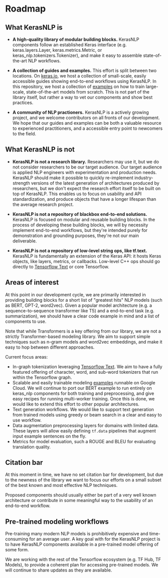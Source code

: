 # Roadmap

## What KerasNLP is

- **A high-quality library of modular building blocks.** KerasNLP components
  follow an established Keras interface (e.g. keras.layers.Layer,
  keras.metrics.Metric, or keras_nlp.tokenizers.Tokenizer), and make it easy to
  assemble state-of-the-art NLP workflows.

- **A collection of guides and examples.** This effort is split between two
  locations. On [keras.io](keras.io/keras_nlp), we host a collection of
  small-scale, easily accessible guides showing end-to-end workflows using
  KerasNLP. In this repository, we host a collection of
  [examples](https://github.com/keras-team/keras-nlp/tree/master/examples) on
  how to train large-scale, state-of-the-art models from scratch. This is not
  part of the library itself, but rather a way to vet our components and show
  best practices.

- **A community of NLP practioners.** KerasNLP is a actively growing project,
  and we welcome contributors on all fronts of our development. We hope that our
  guides and examples can be both a valuable resource to experienced
  practitioners, and a accessible entry point to newcomers to the field.

## What KerasNLP is not

- **KerasNLP is not a research library.** Researchers may use it, but we do not
  consider researchers to be our target audience. Our target audience is
  applied NLP engineers with experimentation and production needs. KerasNLP
  should make it possible to quickly re-implement industry-strength versions of
  the latest generation of architectures produced by researchers, but we don't
  expect the research effort itself to be built on top of KerasNLP. This enables
  us to focus on usability and API standardization, and produce objects that
  have a longer lifespan than the average research project.

- **KerasNLP is not a repository of blackbox end-to-end solutions.**
  KerasNLP is focused on modular and reusable building blocks. In the process
  of developing these building blocks, we will by necessity implement
  end-to-end workflows, but they're intended purely for demonstration and
  grounding purposes, they're not our main deliverable.

- **KerasNLP is not a repository of low-level string ops, like tf.text.**
  KerasNLP is fundamentally an extension of the Keras API: it hosts Keras
  objects, like layers, metrics, or callbacks. Low-level C++ ops should go
  directly to [Tensorflow Text](https://www.tensorflow.org/text) or
  core Tensorflow.

## Areas of interest

At this point in our development cycle, we are primarily interested in providing
building blocks for a short list of "greatest hits" NLP models (such as BERT,
GPT-2, word2vec). Given a popular model architecture (e.g. a
sequence-to-sequence transformer like T5) and a end-to-end task (e.g.
summarization), we should have a clear code example in mind and a list of
components to use.

Note that while Transformers is a key offering from our library,
we are not a strictly Transformer-based modeling library. We aim to support
simple techniques such as n-gram models and word2vec embeddings, and make it
easy to hop between different approaches.

Current focus areas:

- In-graph tokenization leveraging
  [Tensorflow Text](https://www.tensorflow.org/text). We aim to have a fully
  featured offering of character, word, and sub-word tokenizers that run
  within the Tensorflow graph.
- Scalable and easily trainable modeling
  [examples](https://github.com/keras-team/keras-nlp/tree/master/examples)
  runnable on Google Cloud. We will continue to port our BERT example to run
  entirely on keras_nlp components for both training and preprocessing, and
  give easy recipes for running multi-worker training. Once this is done, we
  would like to extend this effort to other popular architectures.
- Text generation workflows. We would like to support text generation from
  trained models using greedy or beam search in a clear and easy to use
  workflow.
- Data augmentation preprocessing layers for domains with limited data. These
  layers will allow easily defining `tf.data` pipelines that augment input
  example sentences on the fly.
- Metrics for model evaluation, such a ROUGE and BLEU for evaluating translation
  quality.

## Citation bar

At this moment in time, we have no set citation bar for development, but due to
the newness of the library we want to focus our efforts on a small subset of the
best known and most effective NLP techniques.

Proposed components should usually either be part of a very well known
architecture or contribute in some meaningful way to the usability of an
end-to-end workflow.

## Pre-trained modeling workflows

Pre-training many modern NLP models is prohibitively expensive and
time-consuming for an average user. A key goal with for the KerasNLP project is
to have KerasNLP components available in a pre-trained model offering of some
form.

We are working with the rest of the Tensorflow ecosystem (e.g. TF Hub,
TF Models), to provide a coherent plan for accessing pre-trained models. We will
continue to share updates as they are available.

